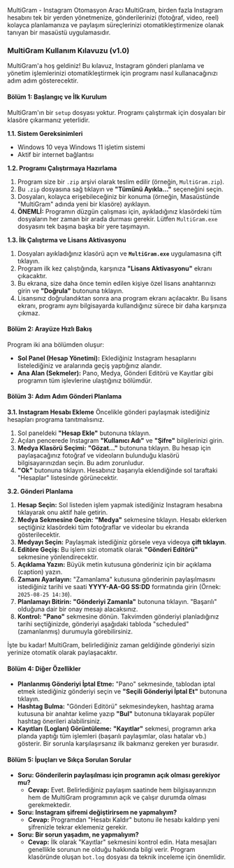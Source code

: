 MultiGram - Instagram Otomasyon Aracı
MultiGram, birden fazla Instagram hesabını tek bir yerden yönetmenize, gönderilerinizi (fotoğraf, video, reel) kolayca planlamanıza ve paylaşım süreçlerinizi otomatikleştirmenize olanak tanıyan bir masaüstü uygulamasıdır.

### **MultiGram Kullanım Kılavuzu (v1.0)**

MultiGram'a hoş geldiniz! Bu kılavuz, Instagram gönderi planlama ve yönetim işlemlerinizi otomatikleştirmek için programı nasıl kullanacağınızı adım adım gösterecektir.

#### **Bölüm 1: Başlangıç ve İlk Kurulum**

MultiGram'ın bir `setup` dosyası yoktur. Programı çalıştırmak için dosyaları bir klasöre çıkarmanız yeterlidir.

**1.1. Sistem Gereksinimleri**
* Windows 10 veya Windows 11 işletim sistemi
* Aktif bir internet bağlantısı

**1.2. Programı Çalıştırmaya Hazırlama**
1.  Program size bir `.zip` arşivi olarak teslim edilir (örneğin, `MultiGram.zip`).
2.  Bu `.zip` dosyasına sağ tıklayın ve **"Tümünü Ayıkla..."** seçeneğini seçin.
3.  Dosyaları, kolayca erişebileceğiniz bir konuma (örneğin, Masaüstünde "MultiGram" adında yeni bir klasöre) ayıklayın.
4.  **ÖNEMLİ:** Programın düzgün çalışması için, ayıkladığınız klasördeki tüm dosyaların her zaman bir arada durması gerekir. Lütfen `MultiGram.exe` dosyasını tek başına başka bir yere taşımayın.

**1.3. İlk Çalıştırma ve Lisans Aktivasyonu**
1.  Dosyaları ayıkladığınız klasörü açın ve **`MultiGram.exe`** uygulamasına çift tıklayın.
2.  Program ilk kez çalıştığında, karşınıza **"Lisans Aktivasyonu"** ekranı çıkacaktır.
3.  Bu ekrana, size daha önce temin edilen kişiye özel lisans anahtarınızı girin ve **"Doğrula"** butonuna tıklayın.
4.  Lisansınız doğrulandıktan sonra ana program ekranı açılacaktır. Bu lisans ekranı, programı aynı bilgisayarda kullandığınız sürece bir daha karşınıza çıkmaz.

#### **Bölüm 2: Arayüze Hızlı Bakış**

Program iki ana bölümden oluşur:
* **Sol Panel (Hesap Yönetimi):** Eklediğiniz Instagram hesaplarını listelediğiniz ve aralarında geçiş yaptığınız alandır.
* **Ana Alan (Sekmeler):** Pano, Medya, Gönderi Editörü ve Kayıtlar gibi programın tüm işlevlerine ulaştığınız bölümdür.

#### **Bölüm 3: Adım Adım Gönderi Planlama**

**3.1. Instagram Hesabı Ekleme**
Öncelikle gönderi paylaşmak istediğiniz hesapları programa tanıtmalısınız.
1.  Sol paneldeki **"Hesap Ekle"** butonuna tıklayın.
2.  Açılan pencerede Instagram **"Kullanıcı Adı"** ve **"Şifre"** bilgilerinizi girin.
3.  **Medya Klasörü Seçimi:** **"Gözat..."** butonuna tıklayın. Bu hesap için paylaşacağınız fotoğraf ve videoların bulunduğu klasörü bilgisayarınızdan seçin. Bu adım zorunludur.
4.  **"Ok"** butonuna tıklayın. Hesabınız başarıyla eklendiğinde sol taraftaki "Hesaplar" listesinde görünecektir.

**3.2. Gönderi Planlama**
1.  **Hesap Seçin:** Sol listeden işlem yapmak istediğiniz Instagram hesabına tıklayarak onu aktif hale getirin.
2.  **Medya Sekmesine Geçin:** **"Medya"** sekmesine tıklayın. Hesabı eklerken seçtiğiniz klasördeki tüm fotoğraflar ve videolar bu ekranda gösterilecektir.
3.  **Medyayı Seçin:** Paylaşmak istediğiniz görsele veya videoya **çift tıklayın**.
4.  **Editöre Geçiş:** Bu işlem sizi otomatik olarak **"Gönderi Editörü"** sekmesine yönlendirecektir.
5.  **Açıklama Yazın:** Büyük metin kutusuna gönderiniz için bir açıklama (caption) yazın.
6.  **Zamanı Ayarlayın:** "Zamanlama" kutusuna gönderinin paylaşılmasını istediğiniz tarihi ve saati **YYYY-AA-GG SS:DD** formatında girin (Örnek: `2025-08-25 14:30`).
7.  **Planlamayı Bitirin:** **"Gönderiyi Zamanla"** butonuna tıklayın. "Başarılı" olduğuna dair bir onay mesajı alacaksınız.
8.  **Kontrol:** **"Pano"** sekmesine dönün. Takvimden gönderiyi planladığınız tarihi seçtiğinizde, gönderiyi aşağıdaki tabloda "scheduled" (zamanlanmış) durumuyla görebilirsiniz.

İşte bu kadar! MultiGram, belirlediğiniz zaman geldiğinde gönderiyi sizin yerinize otomatik olarak paylaşacaktır.

#### **Bölüm 4: Diğer Özellikler**

* **Planlanmış Gönderiyi İptal Etme:** "Pano" sekmesinde, tablodan iptal etmek istediğiniz gönderiyi seçin ve **"Seçili Gönderiyi İptal Et"** butonuna tıklayın.
* **Hashtag Bulma:** "Gönderi Editörü" sekmesindeyken, hashtag arama kutusuna bir anahtar kelime yazıp **"Bul"** butonuna tıklayarak popüler hashtag önerileri alabilirsiniz.
* **Kayıtları (Logları) Görüntüleme:** **"Kayıtlar"** sekmesi, programın arka planda yaptığı tüm işlemleri (başarılı paylaşımlar, olası hatalar vb.) gösterir. Bir sorunla karşılaşırsanız ilk bakmanız gereken yer burasıdır.

#### **Bölüm 5: İpuçları ve Sıkça Sorulan Sorular**

* **Soru: Gönderilerin paylaşılması için programın açık olması gerekiyor mu?**
    * **Cevap:** Evet. Belirlediğiniz paylaşım saatinde hem bilgisayarınızın hem de MultiGram programının açık ve çalışır durumda olması gerekmektedir.
* **Soru: Instagram şifremi değiştirirsem ne yapmalıyım?**
    * **Cevap:** Programdan "Hesabı Kaldır" butonu ile hesabı kaldırıp yeni şifrenizle tekrar eklemeniz gerekir.
* **Soru: Bir sorun yaşadım, ne yapmalıyım?**
    * **Cevap:** İlk olarak "Kayıtlar" sekmesini kontrol edin. Hata mesajları genellikle sorunun ne olduğu hakkında bilgi verir. Program klasöründe oluşan `bot.log` dosyası da teknik inceleme için önemlidir.
